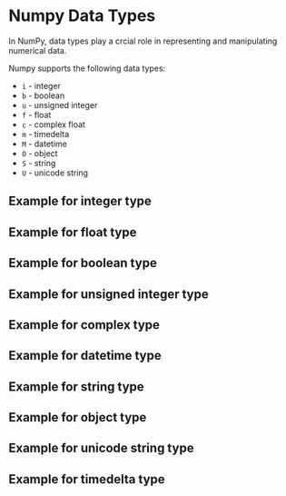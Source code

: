 # Numpy Data Types
In NumPy, data types play a crcial role in representing and manipulating numerical data.

Numpy supports the following data types:

- `i` - integer 
- `b` - boolean
- `u` - unsigned integer
- `f` - float
- `c` - complex float
- `m` - timedelta
- `M` - datetime
- `O` - object
- `S` - string
- `U` - unicode string

## Example for integer type

## Example for float type

## Example for boolean type

## Example for unsigned integer type

## Example for complex type

## Example for datetime type

## Example for string type

## Example for object type

## Example for unicode string type

## Example for timedelta type
